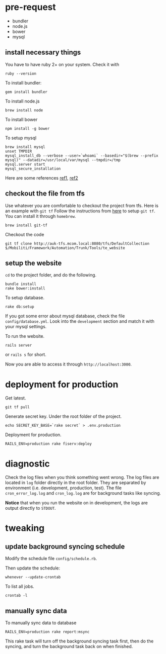 # pre-request

- bundler
- node.js
- bower
- mysql

## install necessary things

You have to have ruby 2+ on your system. Check it with

    ruby --version

To install bundler:

    gem install bundler

To install node.js

    brew install node

To install bower

    npm install -g bower

To setup mysql

    brew install mysql
    unset TMPDIR
    mysql_install_db --verbose --user=`whoami` --basedir="$(brew --prefix mysql)" --datadir=/usr/local/var/mysql --tmpdir=/tmp
    mysql.server start
    mysql_secure_installation

Here are some references [ref1](http://blog.joefallon.net/2013/10/install-mysql-on-mac-osx-using-homebrew/), [ref2](https://coderwall.com/p/os6woq/uninstall-all-those-broken-versions-of-mysql-and-re-install-it-with-brew-on-mac-mavericks)

## checkout the file from tfs

Use whatever you are comfortable to checkout the project from tfs.
Here is an example with `git tf`
Follow the instructions from [here](https://gittf.codeplex.com/) to setup `git tf`.
You can install it through `homebrew`.

    brew install git-tf

Checkout the code

    git tf clone http://auk-tfs.mcom.local:8080/tfs/DefaultCollection $/Mobiliti/Framework/Automation/Trunk/Tools/te_website

## setup the website

`cd` to the project folder, and do the following.

    bundle install
    rake bower:install

To setup database.

    rake db:setup

If you got some error about mysql database, check the file `config/database.yml`. Look into the `development` section and match it with your mysql settings.

To run the website.

    rails server

or `rails s` for short.

Now you are able to access it through `http://localhost:3000`.

# deployment for production

Get latest.

    git tf pull

Generate secret key. Under the root folder of the project.

    echo SECRET_KEY_BASE=`rake secret` > .env.production

Deployment for production.

    RAILS_ENV=production rake fiserv:deploy

# diagnostic

Check the log files when you think something went wrong.
The log files are located in `log` folder directly in the root folder.
They are separated by environment (i.e. development, production, test).
The file `cron_error_log.log` and `cron_log.log` are for background tasks like syncing.

**Notice** that when you run the website on in development, the logs are output directly to `STDOUT`.


# tweaking

## update background syncing schedule

Modify the schedule file `config/schedule.rb`.

Then update the schedule:

    whenever --update-crontab

To list all jobs.

    crontab -l

## manually sync data

To manually sync data to database

    RAILS_ENV=production rake report:msync

This rake task will turn off the background syncing task first, then do the syncing, and turn the background task back on when finished.
